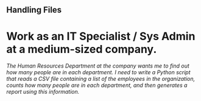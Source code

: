 ## Handling Files 

# Work as an IT Specialist / Sys Admin at a medium-sized company. 

*The Human Resources Department at the company wants me to find out how many people are in each department. I need to write a Python script that reads a CSV file containing a list of the employees in the organization, counts how many people are in each department, and then generates a report using this information.*
